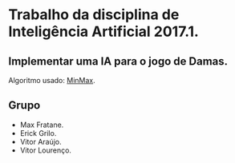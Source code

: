 # Trabalho da disciplina de Inteligência Artificial 2017.1.

## Implementar uma IA para o jogo de Damas.
Algoritmo usado: [MinMax](https://pt.wikipedia.org/wiki/Minimax).

## Grupo
- Max Fratane.
- Erick Grilo.
- Vitor Araújo.
- Vitor Lourenço.
